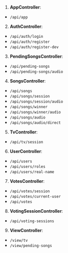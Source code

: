 1. **AppController**:
  - `/api/app` 

2. **AuthController**:
  - `/api/auth/login` 
  - `/api/auth/register` 
  - `/api/auth/register-dev` 

3. **PendingSongsController**:
  - `/api/pending-songs` 
  - `/api/pending-songs/audio` 

4. **SongsController**:
  - `/api/songs` 
  - `/api/songs/session` 
  - `/api/songs/session/audio` 
  - `/api/songs/winner` 
  - `/api/songs/winner/audio` 
  - `/api/songs/audio` 
  - `/api/songs/audio/direct` 

5. **TvController**:
  - `/api/tv/session` 

6. **UserController**:
  - `/api/users` 
  - `/api/users/roles` 
  - `/api/users/real-name` 

7. **VotesController**:
  - `/api/votes/session` 
  - `/api/votes/current-user` 
  - `/api/votes` 

8. **VotingSessionController**:
  - `/api/voting-sessions` 

9. **ViewController**:
  - `/view/tv` 
  - `/view/pending-songs` 
